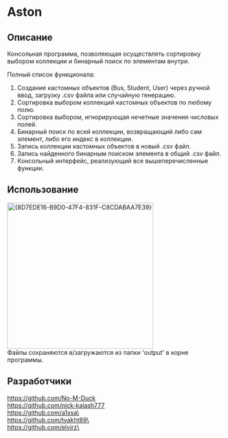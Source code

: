 # Aston

## Описание
Консольная программа, позволяющая осуществлять сортировку выбором коллекции и бинарный поиск по элементам внутри.

Полный список функционала:
1) Создание кастомных объектов (Bus, Student, User) через ручной ввод, загрузку .csv файла или случайную генерацию.
2) Сортировка выбором коллекций кастомных объектов по любому полю.
3) Сортировка выбором, игнорирующая нечетные значения числовых полей.
4) Бинарный поиск по всей коллекции, возвращающий либо сам элемент, либо его индекс в коллекции.
5) Запись коллекции кастомных объектов в новый .csv файл.
6) Запись найденного бинарным поиском элемента в общий .csv файл.
7) Консольный интерфейс, реализующий все вышеперечисленные функции.

## Использование
<img width="340" alt="{8D7EDE16-B9D0-47F4-831F-C8CDABAA7E39}" src="https://github.com/user-attachments/assets/a6fea865-f0d2-400d-ace5-5f2ffcb43b6a">
<br>
Файлы сохраняются в/загружаются из папки 'output' в корне программы.

## Разработчики
https://github.com/No-M-Duck
<br>
https://github.com/nick-kalash777
<br>
https://github.com/a1xsa\
<br>
https://github.com/tyakht89\
<br>
https://github.com/elvirz\
